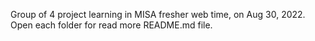 Group of 4 project learning in MISA fresher web time, on Aug 30, 2022. Open each folder for read more README.md file.
